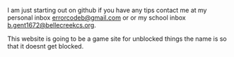 I am just starting out on github if you have any tips contact me at my personal inbox errorcodeb@gmail.com or or my school inbox b.gent1672@bellecreekcs.org.

This website is going to be a game site for unblocked things the name is so that it doesnt get blocked.

